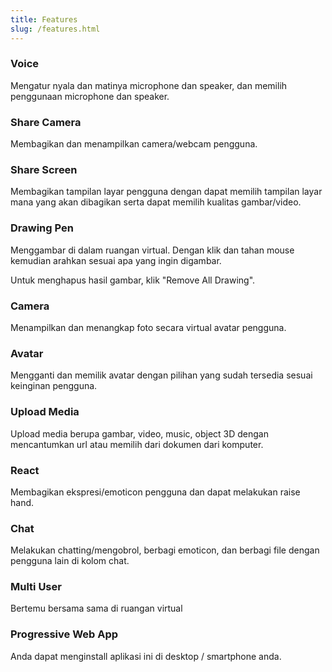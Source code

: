 ```yaml
---
title: Features
slug: /features.html
---
```

### Voice

Mengatur nyala dan matinya microphone dan speaker, dan memilih penggunaan microphone dan speaker.

### Share Camera

Membagikan dan menampilkan camera/webcam pengguna.

### Share Screen

Membagikan tampilan layar pengguna dengan dapat memilih tampilan layar mana yang akan dibagikan serta dapat memilih kualitas gambar/video.

### Drawing Pen

Menggambar di dalam ruangan virtual. Dengan klik dan tahan mouse kemudian arahkan sesuai apa yang ingin digambar. 

Untuk menghapus hasil gambar, klik "Remove All Drawing".

### Camera

Menampilkan dan menangkap foto secara virtual avatar pengguna. 

### Avatar

Mengganti dan memilik avatar dengan pilihan yang sudah tersedia sesuai keinginan pengguna. 

### Upload Media

Upload media berupa gambar, video, music, object 3D dengan mencantumkan url atau memilih dari dokumen dari komputer.

### React

Membagikan ekspresi/emoticon pengguna dan dapat melakukan raise hand.

### Chat

Melakukan chatting/mengobrol, berbagi emoticon, dan berbagi file dengan pengguna lain di kolom chat. 

### Multi User

Bertemu bersama sama di ruangan virtual

### Progressive Web App

Anda dapat menginstall aplikasi ini di desktop / smartphone anda.
